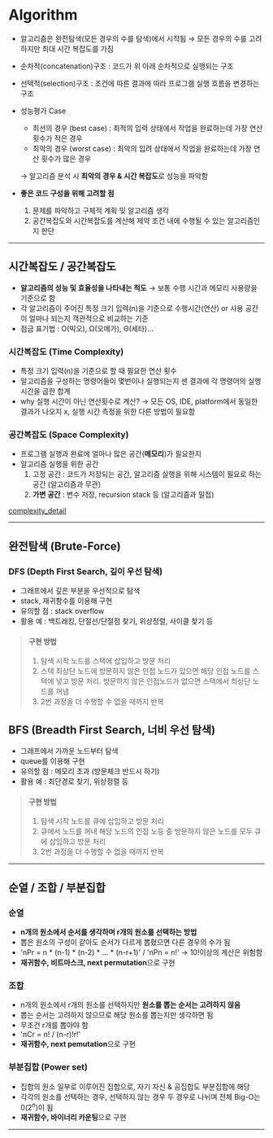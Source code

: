 # Algorithm
- 알고리즘은 완전탐색(모든 경우의 수를 탐색)에서 시쟉됨 &rarr; 모든 경우의 수를 고려하지만 최대 시간 복잡도를 가짐
- 순차적(concatenation)구조 : 코드가 위 아래 순차적으로 실행되는 구조
- 선택적(selection)구조 : 조건에 따른 결과에 따라 프로그램 실행 흐름을 변경하는 구조
- 성능평가 Case
     - 최선의 경우 (best case) : 최적의 입력 상태에서 작업을 완료하는데 가장 연산 횟수가 적은 경우
     - 최악의 경우 (worst case) : 최악의 입려 상태에서 작업을 완료하는데 가장 연산 횟수가 많은 경우
    
    &rarr; 알고리즘 분석 시 **최악의 경우 & 시간 복잡도**로 성능을 파악함

- **좋은 코드 구성을 위해 고려할 점**
  1. 문제를 파악하고 구체적 계획 및 알고리즘 생각
  2. 공간복잡도와 시간복잡도를 계산해 제약 조건 내에 수행될 수 있는 알고리즘인지 판단

---
## 시간복잡도 / 공간복잡도
- **알고리즘의 성능 및 효율성을 나타내는 척도** &rarr; 보통 수행 시간과 메모리 사용량을 기준으로 함
- 각 알고리즘이 주어진 특정 크기 입력(n)을 기준으로 수행시간(연산) or 사용 공간이 얼마나 되는지 객관적으로 비교하는 기준
- 점금 표기법 : O(빅오), Ω(오메가), Θ(세타)...

### 시간복잡도 (Time Complexity)
- 특정 크기 입력(n)을 기준으로 할 때 필요한 연산 횟수
- 알고리즘을 구성하는 명령어들이 몇번이나 실행되는지 센 결과에 각 명령어의 실행시간을 곱한 합계
- why 실행 시간이 아닌 연산횟수로 계산?
     &rarr; 모든 OS, IDE, platform에서 동일한 결과가 나오지 x, 실행 시간 측정을 위한 다른 방법이 필요함

### 공간복잡도 (Space Complexity)
- 프로그램 실행과 완료에 얼마나 많은 공간(**메모리**)가 필요한지
- 알고리즘 실행을 위한 공간
  1. 고정 공간 : 코드가 저장되는 공간, 알고리즘 실행을 위해 시스템이 필요로 하는 공간 (알고리즘과 무관)
  2. **가변 공간** : 변수 저장, recursion stack 등 (알고리즘과 밀접)
 
[complexity_detail](./Complexity.md)

---
## 완전탐색 (Brute-Force)

### DFS (Depth First Search, 깊이 우선 탐색)
- 그래프에서 깊은 부분을 우선적으로 탐색
- stack, 재귀함수를 이용해 구현
- 유의할 점 : stack overflow
- 활용 예 : 백트래킹, 단절선/단절점 찾기, 위상정렬, 사이클 찾기 등

> #### 구현 방법
> 1. 탐색 시작 노드를 스택에 삽입하고 방문 처리
> 2. 스택 최상단 노드에 방문하지 않은 인접 노드가 있으면 해당 인접 노드를 스택에 넣고 방문 처리. 방문하지 않은 인접노드가 없으면 스택에서 최상단 노드를 꺼냄
> 3. 2번 과정을 더 수행할 수 없을 때까지 반복

## BFS (Breadth First Search, 너비 우선 탐색)
- 그래프에서 가까운 노드부터 탐색
- queue를 이용해 구현
- 유의할 점 : 메모리 초과 (방문체크 반드시 하기)
- 활용 예 : 최단경로 찾기, 위상정렬 등

> #### 구현 방법
> 1. 탐색 시작 노드를 큐에 삽입하고 방문 처리
> 2. 큐에서 노드를 꺼내 해당 노드의 인접 노등 중 방문하지 않은 노드를 모두 큐에 삽입하고 방문 처리
> 3. 2번 과정을 더 수행할 수 없을 때까지 반복

--- 
## 순열 / 조합 / 부분집합

### 순열 
- **n개의 원소에서 순서를 생각하며 r개의 원소를 선택하는 방법**
- 뽑은 원소의 구성이 같아도 순서가 다르게 뽑혔으면 다른 경우의 수가 됨
- 'nPr = n * (n-1) * (n-2) * ... * (n-r+1)' / 'nPn = n!' &rarr; 10!이상의 계산은 위험함
- **재귀함수, 비트마스크, next permutation**으로 구현

### 조합
- n개의 원소에서 r개의 원소를 선택하지만 **원소를 뽑는 순서는 고려하지 않음**
- 뽑는 순서는 고려하지 않으므로 해당 원소를 뽑는지만 생각하면 됨
- 무조건 r개를 뽑아야 함
- 'nCr = n! / (n-r)!r!'
- **재귀함수, next pemutation**으로 구현

### 부분집합 (Power set)
- 집합의 원소 일부로 이루어진 집합으로, 자기 자신 & 공집합도 부분집합에 해당
- 각각의 원소를 선택하는 경우, 선택하지 않는 경우 두 경우로 나뉘며 전체 Big-O는 0(2<sup>n</sup>)이 됨
- **재귀함수, 바이너리 카운팅**으로 구현

---
